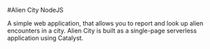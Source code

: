 #Alien City NodeJS

A simple web application, that allows you to report and look up alien encounters in a city. Alien City is built as a single-page serverless application using Catalyst.
